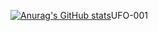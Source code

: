 [![Anurag's GitHub stats](https://github-readme-stats.vercel.app/api?username=UFO-001)](https://github.com/anuraghazra/github-readme-stats)UFO-001

